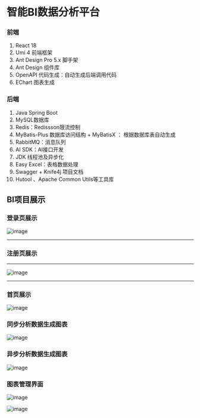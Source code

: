 # 智能BI数据分析平台

### 前端

1. React 18
2. Umi 4 前端框架
3. Ant Design Pro 5.x 脚手架
4. Ant Design 组件库
5. OpenAPI 代码生成：自动生成后端调用代码
6. EChart 图表生成

### 后端

1. Java Spring Boot
2. MySQL数据库
3. Redis：Redissson限流控制
4. MyBatis-Plus 数据库访问结构 + MyBatisX ： 根据数据库表自动生成
5. RabbitMQ：消息队列
6. AI SDK：AI接口开发
7. JDK 线程池及异步化
8. Easy Excel：表格数据处理
9. Swagger + Knife4j 项目文档
10. Hutool 、Apache Common Utils等工具库

## BI项目展示

### 登录页展示

![image](https://github.com/heshixing/hbbi/assets/102710734/d0ca8cc6-21e2-4d2e-87c4-12eda286c89e)


------

### 注册页展示

------

![image](https://github.com/heshixing/hbbi/assets/102710734/00b8250e-b3e5-4ff2-91dc-531def57bd4c)


------



### 首页展示

![image](https://github.com/heshixing/hbbi/assets/102710734/1855127c-72fa-41a5-a34d-b94f6841a3cc)



### 同步分析数据生成图表
![image](https://github.com/heshixing/hbbi/assets/102710734/76cd85e4-638e-4ac1-8f78-774e508e0a18)




### 异步分析数据生成图表

![image](https://github.com/heshixing/hbbi/assets/102710734/ce535055-4850-4051-8029-03507fa2ea2d)




### 图表管理界面
![image](https://github.com/heshixing/hbbi/assets/102710734/0318c827-7748-4898-89bd-a3a55623f6ad)

![image](https://github.com/heshixing/hbbi/assets/102710734/87d0e470-9e49-44f0-be85-7bbe92ee4988)






